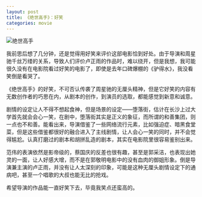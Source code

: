 ```yaml
---
layout: post
title: 《绝世高手》：好笑
categories: movie
---
```


![绝世高手](https://img3.doubanio.com/view/movie_poster_cover/lpst/public/p2462744662.webp)

我前思后想了几分钟，还是觉得用好笑来评价这部电影恰到好处。由于导演和周星驰千丝万缕的关系，导致人们评价卢正雨的作品时，难以绕开，但是我想，我可能很久没有在电影院看过好笑的电影了，即使是去年口碑爆棚的《驴得水》，我没看笑倒是看哭了。

《绝世高手》的好笑，不可否认传袭了周星驰的无厘头精神，但是它好笑的内容有无数创作者的巧思在内，从剧本的创作，到演员的选取，都能感觉到新意和诚意。

剧情的设定让人不得不想起食神，但是场景的设定——堕落街，估计在长沙上过大学首先就会会心一笑，在剧中，堕落街其实是正义的象征，而所谓的和善集团，则一点也不和善。能看出来，导演借鉴了一些网络流行元素，比如强迫症、暗黑食堂菜，但是这些借鉴都很好的融合进入了主线剧情，让人会心一笑的同时，并不会觉得尴尬。认真打磨过的剧本和胡拼乱造的剧本，其实在电影院里很容易鉴别出来。

范伟的表演依然是影帝级的，蔡国庆的反差也很有趣，甚至是郭采洁，也表现出她灵的一面，让人好感大增，而不是在郭敬明电影中的没有血肉的御姐形象。倒是导演兼主演的卢正雨，并没有让人太深刻的印象，可能是这种无厘头剧情设定下的通病吧，甚至一个唱歌的大叔也能无比的抢戏。

希望导演的作品能一直好笑下去，毕竟我笑点还蛮高的。
